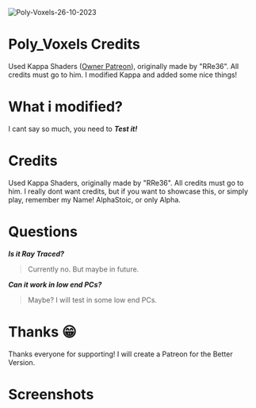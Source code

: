![Poly-Voxels-26-10-2023](https://github.com/AlphaStoic/Poly-Voxels/assets/149120746/eab802e3-9bdc-4df2-809b-5a6fff7180ca)
# Poly_Voxels Credits
Used Kappa Shaders ([Owner Patreon](https://www.patreon.com/join/rre36)), originally made by "RRe36". All credits must go to him. I modified Kappa and added some nice things!

# What i modified?
I cant say so much, you need to **_Test it!_**

# Credits
Used Kappa Shaders, originally made by "RRe36". All credits must go to him. I really dont want credits, but if you want to showcase this, or simply play, remember my Name!
AlphaStoic, or only Alpha.

# Questions
_**Is it Ray Traced?**_
> Currently no. But maybe in future.


_**Can it work in low end PCs?**_

> Maybe? I will test in some low end PCs.

# Thanks 😁
Thanks everyone for supporting! I will create a Patreon for the Better Version.

# Screenshots







